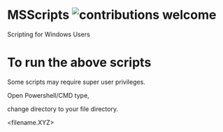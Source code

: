 # MSScripts ![contributions welcome](https://img.shields.io/badge/contributions-welcome-brightgreen.svg?style=flat)

Scripting for Windows Users

# To run the above scripts

Some scripts may require super user privileges. 

Open Powershell/CMD type,

change directory to your file directory.

<filename.XYZ>
